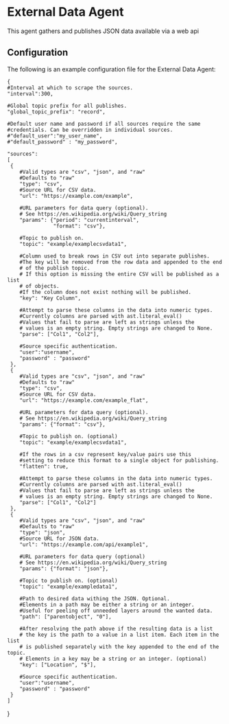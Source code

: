 External Data Agent
===================
This agent gathers and publishes JSON data available via a web api

Configuration
-------------

The following is an example configuration file for the External Data Agent:

    {
    #Interval at which to scrape the sources.
    "interval":300,

    #Global topic prefix for all publishes.
    "global_topic_prefix": "record",

    #Default user name and password if all sources require the same
    #credentials. Can be overridden in individual sources.
    #"default_user":"my_user_name",
    #"default_password" : "my_password",

    "sources":
    [
     {
        #Valid types are "csv", "json", and "raw"
        #Defaults to "raw"
        "type": "csv",
        #Source URL for CSV data.
        "url": "https://example.com/example",

        #URL parameters for data query (optional).
        # See https://en.wikipedia.org/wiki/Query_string
        "params": {"period": "currentinterval",
                   "format": "csv"},

        #Topic to publish on.
        "topic": "example/examplecsvdata1",

        #Column used to break rows in CSV out into separate publishes.
        #The key will be removed from the row data and appended to the end
        # of the publish topic.
        # If this option is missing the entire CSV will be published as a list
        # of objects.
        #If the column does not exist nothing will be published.
        "key": "Key Column",

        #Attempt to parse these columns in the data into numeric types.
        #Currently columns are parsed with ast.literal_eval()
        #Values that fail to parse are left as strings unless the
        # values is an empty string. Empty strings are changed to None.
        "parse": ["Col1", "Col2"],

        #Source specific authentication.
        "user":"username",
        "password" : "password"
     },
     {
        #Valid types are "csv", "json", and "raw"
        #Defaults to "raw"
        "type": "csv",
        #Source URL for CSV data.
        "url": "https://example.com/example_flat",

        #URL parameters for data query (optional).
        # See https://en.wikipedia.org/wiki/Query_string
        "params": {"format": "csv"},

        #Topic to publish on. (optional)
        "topic": "example/examplecsvdata1",

        #If the rows in a csv represent key/value pairs use this
        #setting to reduce this format to a single object for publishing.
        "flatten": true,

        #Attempt to parse these columns in the data into numeric types.
        #Currently columns are parsed with ast.literal_eval()
        #Values that fail to parse are left as strings unless the
        # values is an empty string. Empty strings are changed to None.
        "parse": ["Col1", "Col2"]
     },
     {
        #Valid types are "csv", "json", and "raw"
        #Defaults to "raw"
        "type": "json",
        #Source URL for JSON data.
        "url": "https://example.com/api/example1",

        #URL parameters for data query (optional)
        # See https://en.wikipedia.org/wiki/Query_string
        "params": {"format": "json"},

        #Topic to publish on. (optional)
        "topic": "example/exampledata1",

        #Path to desired data withing the JSON. Optional.
        #Elements in a path may be either a string or an integer.
        #Useful for peeling off unneeded layers around the wanted data.
        "path": ["parentobject", "0"],

        #After resolving the path above if the resulting data is a list
        # the key is the path to a value in a list item. Each item in the list
        # is published separately with the key appended to the end of the topic.
        # Elements in a key may be a string or an integer. (optional)
        "key": ["Location", "$"],

        #Source specific authentication.
        "user":"username",
        "password" : "password"
     }
    ]
}
